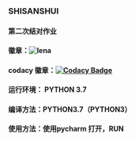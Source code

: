 ### SHISANSHUI 
#### 第二次结对作业
#### 徽章：![lena](https://img.shields.io/badge/python-v3.7-brightgreen)
#### codacy 徽章：[![Codacy Badge](https://api.codacy.com/project/badge/Grade/c84332bdfa44487c8ca4a5587e5022dd)](https://www.codacy.com/manual/xzhcode/13Shui?utm_source=github.com&amp;utm_medium=referral&amp;utm_content=xzhcode/13Shui&amp;utm_campaign=Badge_Grade)
#### 运行环境： PYTHON 3.7
#### 编译方法：PYTHON3.7（PYTHON3）
#### 使用方法：使用pycharm 打开，RUN
